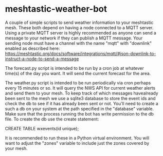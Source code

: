 # meshtastic-weather-bot

A couple of simple scripts to send weather information to your meshtastic mesh. These both depend on having a node connected to a MQTT server. Using a private MQTT server is highly recommended as anyone can send a message to your network if they can publish a MQTT message. Your sending node must have a channel with the name "mqtt" with "downlink" enabled as described here: https://meshtastic.org/docs/software/integrations/mqtt/#json-downlink-to-instruct-a-node-to-send-a-message 

The forecast.py script is intended to be run by a cron job at whatever time(s) of the day you want. It will send the current forecast for the area.

The weather.py script is intended to be run periodically via cron perhaps every 15 minutes or so. It will query the NWS API for current weather alerts and send them to your mesh. To keep track of which messages havealready been sent to the mesh we use a sqlite3 database to store the event ids and check the db to see if it has already been sent or not. You'll need to create a such a db on your system at the path specified in the "database" variable. Make sure that the process running the bot has write permission to the db file. To create the db use the create statement:

CREATE TABLE wxevents(id unique);

It is recommended to run these in a Python virtual environment. You will want to adjust the "zones" variable to include just the zones covered by your mesh.
